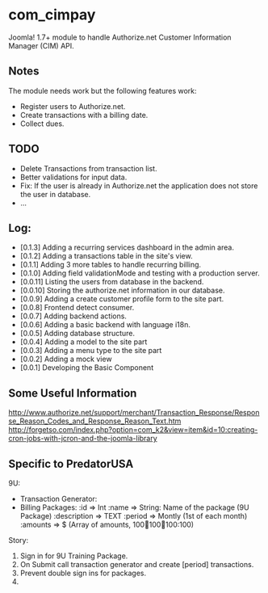 com_cimpay
==========
Joomla! 1.7+ module to handle Authorize.net Customer Information Manager (CIM) API.

Notes
-----
The module needs work but the following features work:
* Register users to Authorize.net.
* Create transactions with a billing date.
* Collect dues.

TODO
----
* Delete Transactions from transaction list.
* Better validations for input data.
* Fix: If the user is already in Authorize.net the application does not store the user in database.
* ...

Log:
----
* [0.1.3] Adding a recurring services dashboard in the admin area.
* [0.1.2] Adding a transactions table in the site's view.
* [0.1.1] Adding 3 more tables to handle recurring billing.
* [0.1.0] Adding field validationMode and testing with a production server.
* [0.0.11] Listing the users from database in the backend.
* [0.0.10] Storing the authorize.net information in our database.
* [0.0.9] Adding a create customer profile form to the site part.
* [0.0.8] Frontend detect consumer.
* [0.0.7] Adding backend actions.
* [0.0.6] Adding a basic backend with language i18n.
* [0.0.5] Adding database structure.
* [0.0.4] Adding a model to the site part
* [0.0.3] Adding a menu type to the site part
* [0.0.2] Adding a mock view
* [0.0.1] Developing the Basic Component

Some Useful Information
-----------------------
http://www.authorize.net/support/merchant/Transaction_Response/Response_Reason_Codes_and_Response_Reason_Text.htm
http://forgetso.com/index.php?option=com_k2&view=item&id=10:creating-cron-jobs-with-jcron-and-the-joomla-library

Specific to PredatorUSA
-----------------------
9U:
* Transaction Generator:
* Billing Packages:
  :id               => Int
  :name             => String: Name of the package (9U Package)
  :description      => TEXT
  :period           => Montly (1st of each month)
  :amounts          => $ (Array of amounts, 100:100:100:100:100:100)

Story:
1. Sign in for 9U Training Package.
2. On Submit call transaction generator and create [period] transactions.
3. Prevent double sign ins for packages.
4. 





